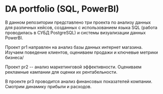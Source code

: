 # DA portfolio (SQL, PowerBI)
В данном репозитории представлено три проекта по анализу данных для различных кейсов, созданных с использованием языка SQL (работа проводилась в СУБД PostgreSQL) и системы визуализации данных PowerBI.

Проект pr1 направлен на анализ базы данных интернет магазина. Изучаем поведение клиентов, оцениваем продажи и ключевые метрики бизнеса/

Проект pr2 -- анализ маркетинговой эффективности. Оцениваем рекламные кампании для оценки их рентабельности.

В проекте pr3 проводится анализ финансовых показателей компании. Смотрим динамику прибыли и расходов.
